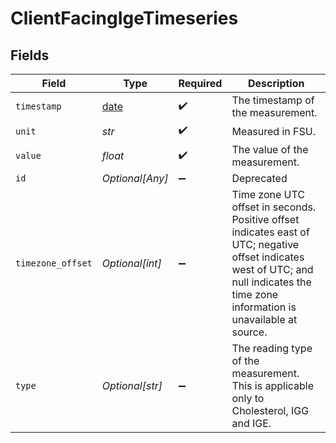 # ClientFacingIgeTimeseries


## Fields

| Field                                                                                                                                                                                 | Type                                                                                                                                                                                  | Required                                                                                                                                                                              | Description                                                                                                                                                                           |
| ------------------------------------------------------------------------------------------------------------------------------------------------------------------------------------- | ------------------------------------------------------------------------------------------------------------------------------------------------------------------------------------- | ------------------------------------------------------------------------------------------------------------------------------------------------------------------------------------- | ------------------------------------------------------------------------------------------------------------------------------------------------------------------------------------- |
| `timestamp`                                                                                                                                                                           | [date](https://docs.python.org/3/library/datetime.html#date-objects)                                                                                                                  | :heavy_check_mark:                                                                                                                                                                    | The timestamp of the measurement.                                                                                                                                                     |
| `unit`                                                                                                                                                                                | *str*                                                                                                                                                                                 | :heavy_check_mark:                                                                                                                                                                    | Measured in FSU.                                                                                                                                                                      |
| `value`                                                                                                                                                                               | *float*                                                                                                                                                                               | :heavy_check_mark:                                                                                                                                                                    | The value of the measurement.                                                                                                                                                         |
| `id`                                                                                                                                                                                  | *Optional[Any]*                                                                                                                                                                       | :heavy_minus_sign:                                                                                                                                                                    | Deprecated                                                                                                                                                                            |
| `timezone_offset`                                                                                                                                                                     | *Optional[int]*                                                                                                                                                                       | :heavy_minus_sign:                                                                                                                                                                    | Time zone UTC offset in seconds. Positive offset indicates east of UTC; negative offset indicates west of UTC; and null indicates the time zone information is unavailable at source. |
| `type`                                                                                                                                                                                | *Optional[str]*                                                                                                                                                                       | :heavy_minus_sign:                                                                                                                                                                    | The reading type of the measurement. This is applicable only to Cholesterol, IGG and IGE.                                                                                             |
